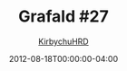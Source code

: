 ---
title: "Grafald #27"
type: "image"
date: 2012-08-18T00:00:00-04:00
draft: false
categories:
- comics
- collaborations
tags:
- grafald
image_path: "../img/2012/27.png"
alt_text: ""
is_subpage: true
author: "[KirbychuHRD](https://cohost.org/KirbychuHRD)"
---